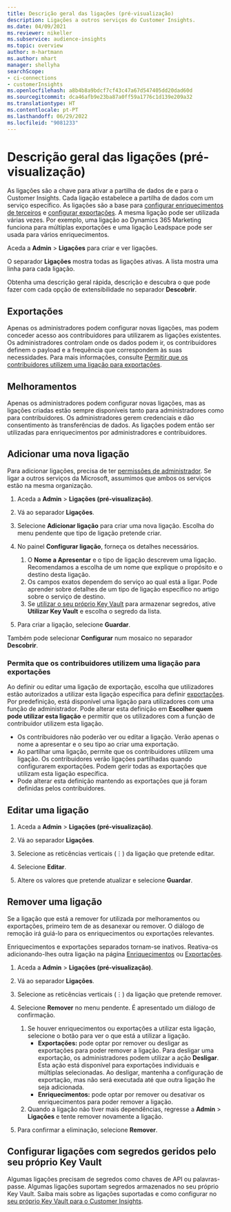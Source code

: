 ```yaml
---
title: Descrição geral das ligações (pré-visualização)
description: Ligações a outros serviços do Customer Insights.
ms.date: 04/09/2021
ms.reviewer: nikeller
ms.subservice: audience-insights
ms.topic: overview
author: m-hartmann
ms.author: mhart
manager: shellyha
searchScope:
- ci-connections
- customerInsights
ms.openlocfilehash: a8b4b8a9bdcf7cf43c47a67d547405dd20dad60d
ms.sourcegitcommit: dca46afb9e23ba87a0ff59a1776c1d139e209a32
ms.translationtype: HT
ms.contentlocale: pt-PT
ms.lasthandoff: 06/29/2022
ms.locfileid: "9081233"
---
```

# <a name="connections-preview-overview"></a>Descrição geral das ligações (pré-visualização)

As ligações são a chave para ativar a partilha de dados de e para o Customer Insights. Cada ligação estabelece a partilha de dados com um serviço específico. As ligações são a base para [configurar enriquecimentos de terceiros](enrichment-hub.md) e [configurar exportações](export-destinations.md). A mesma ligação pode ser utilizada várias vezes. Por exemplo, uma ligação ao Dynamics 365 Marketing funciona para múltiplas exportações e uma ligação Leadspace pode ser usada para vários enriquecimentos.

Aceda a **Admin** > **Ligações** para criar e ver ligações.

O separador **Ligações** mostra todas as ligações ativas. A lista mostra uma linha para cada ligação.

Obtenha uma descrição geral rápida, descrição e descubra o que pode fazer com cada opção de extensibilidade no separador **Descobrir**.

## <a name="exports"></a>Exportações

Apenas os administradores podem configurar novas ligações, mas podem conceder acesso aos contribuidores para utilizarem as ligações existentes. Os administradores controlam onde os dados podem ir, os contribuidores definem o payload e a frequência que correspondem às suas necessidades. Para mais informações, consulte [Permitir que os contribuidores utilizem uma ligação para exportações](#allow-contributors-to-use-a-connection-for-exports).

## <a name="enrichments"></a>Melhoramentos

Apenas os administradores podem configurar novas ligações, mas as ligações criadas estão sempre disponíveis tanto para administradores como para contribuidores. Os administradores gerem credenciais e dão consentimento às transferências de dados. As ligações podem então ser utilizadas para enriquecimentos por administradores e contribuidores.

## <a name="add-a-new-connection"></a>Adicionar uma nova ligação

Para adicionar ligações, precisa de ter [permissões de administrador](permissions.md). Se ligar a outros serviços da Microsoft, assumimos que ambos os serviços estão na mesma organização.

1. Aceda a **Admin** > **Ligações (pré-visualização)**.

1. Vá ao separador **Ligações**.

1. Selecione **Adicionar ligação** para criar uma nova ligação. Escolha do menu pendente que tipo de ligação pretende criar.

1. No painel **Configurar ligação**, forneça os detalhes necessários.
   1. O **Nome a Apresentar** e o tipo de ligação descrevem uma ligação. Recomendamos a escolha de um nome que explique o propósito e o destino desta ligação.
   1. Os campos exatos dependem do serviço ao qual está a ligar. Pode aprender sobre detalhes de um tipo de ligação específico no artigo sobre o serviço de destino.
   1. Se [utilizar o seu próprio Key Vault](use-azure-key-vault.md) para armazenar segredos, ative **Utilizar Key Vault** e escolha o segredo da lista.

1. Para criar a ligação, selecione **Guardar**.

Também pode selecionar **Configurar** num mosaico no separador **Descobrir**.

### <a name="allow-contributors-to-use-a-connection-for-exports"></a>Permita que os contribuidores utilizem uma ligação para exportações

Ao definir ou editar uma ligação de exportação, escolha que utilizadores estão autorizados a utilizar esta ligação específica para definir [exportações](export-destinations.md). Por predefinição, está disponível uma ligação para utilizadores com uma função de administrador. Pode alterar esta definição em **Escolher quem pode utilizar esta ligação** e permitir que os utilizadores com a função de contribuidor utilizem esta ligação.

- Os contribuidores não poderão ver ou editar a ligação. Verão apenas o nome a apresentar e o seu tipo ao criar uma exportação.
- Ao partilhar uma ligação, permite que os contribuidores utilizem uma ligação. Os contribuidores verão ligações partilhadas quando configurarem exportações. Podem gerir todas as exportações que utilizam esta ligação específica.
- Pode alterar esta definição mantendo as exportações que já foram definidas pelos contribuidores.

## <a name="edit-a-connection"></a>Editar uma ligação

1. Aceda a **Admin** > **Ligações (pré-visualização)**.

1. Vá ao separador **Ligações**.

1. Selecione as reticências verticais (&vellip;) da ligação que pretende editar.

1. Selecione **Editar**.

1. Altere os valores que pretende atualizar e selecione **Guardar**.

## <a name="remove-a-connection"></a>Remover uma ligação

Se a ligação que está a remover for utilizada por melhoramentos ou exportações, primeiro tem de as desanexar ou remover. O diálogo de remoção irá guiá-lo para os enriquecimentos ou exportações relevantes.

Enriquecimentos e exportações separados tornam-se inativos. Reativa-os adicionando-lhes outra ligação na página [Enriquecimentos](enrichment-hub.md) ou [Exportações](export-destinations.md).

1. Aceda a **Admin** > **Ligações (pré-visualização)**.

1. Vá ao separador **Ligações**.

1. Selecione as reticências verticais (&vellip;) da ligação que pretende remover.

1. Selecione **Remover** no menu pendente. É apresentado um diálogo de confirmação.

   1. Se houver enriquecimentos ou exportações a utilizar esta ligação, selecione o botão para ver o que está a utilizar a ligação.
      - **Exportações:** pode optar por remover ou desligar as exportações para poder remover a ligação. Para desligar uma exportação, os administradores podem utilizar a ação **Desligar**. Esta ação está disponível para exportações individuais e múltiplas selecionadas. Ao desligar, mantenha a configuração de exportação, mas não será executada até que outra ligação lhe seja adicionada.
      - **Enriquecimentos:** pode optar por remover ou desativar os enriquecimentos para poder remover a ligação.
   1. Quando a ligação não tiver mais dependências, regresse a **Admin** > **Ligações** e tente remover novamente a ligação.

1. Para confirmar a eliminação, selecione **Remover**.

## <a name="set-up-connections-with-secrets-managed-by-your-own-key-vault"></a>Configurar ligações com segredos geridos pelo seu próprio Key Vault

Algumas ligações precisam de segredos como chaves de API ou palavras-passe. Algumas ligações suportam segredos armazenados no seu próprio Key Vault. Saiba mais sobre as ligações suportadas e como configurar no [seu próprio Key Vault para o Customer Insights](use-azure-key-vault.md).
